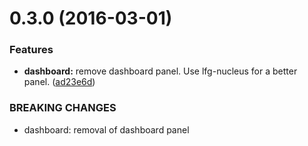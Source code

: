 <a name="0.3.0"></a>
# 0.3.0 (2016-03-01)


### Features

* **dashboard:** remove dashboard panel. Use lfg-nucleus for a better panel. ([ad23e6d](https://github.com/SupportClass/lfg-siphon/commit/ad23e6d))


### BREAKING CHANGES

* dashboard: removal of dashboard panel



